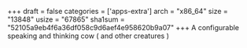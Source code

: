 +++
draft = false
categories = ['apps-extra']
arch = "x86_64"
size = "13848"
usize = "67865"
sha1sum = "52105a9eb4f6a36df058c9d6aef4e958620b9a07"
+++
A configurable speaking and thinking cow ( and other creatures )